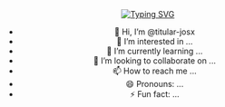 <div align="center">
<a href="https://git.io/typing-svg"><img src="https://readme-typing-svg.herokuapp.com?font=Barriecito&duration=3000&pause=500&color=45E7F7&center=true&vCenter=true&width=455&height=50&lines=%E2%9C%A8+𝑻𝑰𝑻𝑼𝑳𝑨𝑹+𝑱𝑶𝑺𝑿+%E2%9C%A8" alt="Typing SVG" /></a>


- 👋 Hi, I’m @titular-josx
- 👀 I’m interested in ...
- 🌱 I’m currently learning ...
- 💞️ I’m looking to collaborate on ...
- 📫 How to reach me ...
- 😄 Pronouns: ...
- ⚡ Fun fact: ...

<!---
titular-josx/titular-josx is a ✨ special ✨ repository because its `README.md` (this file) appears on your GitHub profile.
You can click the Preview link to take a look at your changes.
--->
